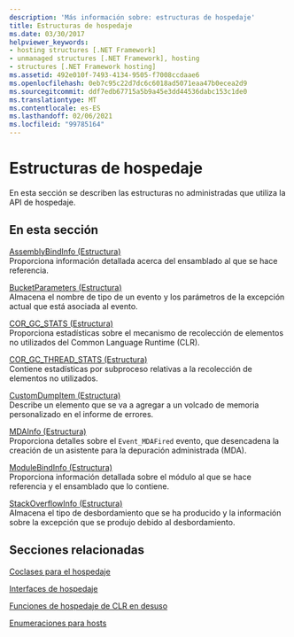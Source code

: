 ```yaml
---
description: 'Más información sobre: estructuras de hospedaje'
title: Estructuras de hospedaje
ms.date: 03/30/2017
helpviewer_keywords:
- hosting structures [.NET Framework]
- unmanaged structures [.NET Framework], hosting
- structures [.NET Framework hosting]
ms.assetid: 492e010f-7493-4134-9505-f7008ccdaae6
ms.openlocfilehash: 0eb7c95c22d7dc6c6018ad5071eaa47b0ecea2d9
ms.sourcegitcommit: ddf7edb67715a5b9a45e3dd44536dabc153c1de0
ms.translationtype: MT
ms.contentlocale: es-ES
ms.lasthandoff: 02/06/2021
ms.locfileid: "99785164"
---
```

# <a name="hosting-structures"></a>Estructuras de hospedaje

En esta sección se describen las estructuras no administradas que utiliza la API de hospedaje.  
  
## <a name="in-this-section"></a>En esta sección  

 [AssemblyBindInfo (Estructura)](assemblybindinfo-structure.md)  
 Proporciona información detallada acerca del ensamblado al que se hace referencia.  
  
 [BucketParameters (Estructura)](bucketparameters-structure.md)  
 Almacena el nombre de tipo de un evento y los parámetros de la excepción actual que está asociada al evento.  
  
 [COR_GC_STATS (Estructura)](cor-gc-stats-structure.md)  
 Proporciona estadísticas sobre el mecanismo de recolección de elementos no utilizados del Common Language Runtime (CLR).  
  
 [COR_GC_THREAD_STATS (Estructura)](cor-gc-thread-stats-structure.md)  
 Contiene estadísticas por subproceso relativas a la recolección de elementos no utilizados.  
  
 [CustomDumpItem (Estructura)](customdumpitem-structure.md)  
 Describe un elemento que se va a agregar a un volcado de memoria personalizado en el informe de errores.  
  
 [MDAInfo (Estructura)](mdainfo-structure.md)  
 Proporciona detalles sobre el `Event_MDAFired` evento, que desencadena la creación de un asistente para la depuración administrada (MDA).  
  
 [ModuleBindInfo (Estructura)](modulebindinfo-structure.md)  
 Proporciona información detallada sobre el módulo al que se hace referencia y el ensamblado que lo contiene.  
  
 [StackOverflowInfo (Estructura)](stackoverflowinfo-structure.md)  
 Almacena el tipo de desbordamiento que se ha producido y la información sobre la excepción que se produjo debido al desbordamiento.  
  
## <a name="related-sections"></a>Secciones relacionadas  

 [Coclases para el hospedaje](hosting-coclasses.md)  
  
 [Interfaces de hospedaje](hosting-interfaces.md)  
  
 [Funciones de hospedaje de CLR en desuso](deprecated-clr-hosting-functions.md)  
  
 [Enumeraciones para hosts](hosting-enumerations.md)
